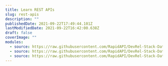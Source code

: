 ```yaml
---
title: Learn REST APIs
slug: rest-apis
description: ""
publishedDate: 2021-09-22T17:49:44.101Z
lastModifiedDate: 2021-09-22T16:42:00.638Z
draft: false
coverImage: ""
modules:
  - source: https://raw.githubusercontent.com/RapidAPI/DevRel-Stack-Data/dev/learn/courses/rest-apis/modules/introduction/01-introduction.md
  - source: https://raw.githubusercontent.com/RapidAPI/DevRel-Stack-Data/dev/learn/courses/rest-apis/modules/http-methods/01-what-is-http.md
  - source: https://raw.githubusercontent.com/RapidAPI/DevRel-Stack-Data/dev/learn/courses/rest-apis/modules/http-headers/01-what-is-an-http-header.md
---
```

